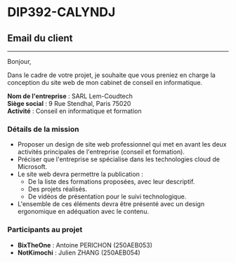 # DIP392-CALYNDJ

## Email du client

---

Bonjour,

Dans le cadre de votre projet, je souhaite que vous preniez en charge la conception du site web de mon cabinet de conseil en informatique.

**Nom de l'entreprise** : SARL Lem-Coudtech  
**Siège social** : 9 Rue Stendhal, Paris 75020  
**Activité** : Conseil en informatique et formation

### Détails de la mission

- Proposer un design de site web professionnel qui met en avant les deux activités principales de l'entreprise (conseil et formation).
- Préciser que l'entreprise se spécialise dans les technologies cloud de Microsoft.
- Le site web devra permettre la publication :
  - De la liste des formations proposées, avec leur descriptif.
  - Des projets réalisés.
  - De vidéos de présentation pour le suivi technologique.
- L'ensemble de ces éléments devra être présenté avec un design ergonomique en adéquation avec le contenu.

### Participants au projet

- **BixTheOne** : Antoine PERICHON (250AEB053)
- **NotKimochi** : Julien ZHANG (250AEB054)
